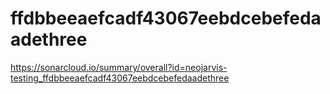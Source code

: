 # ffdbbeeaefcadf43067eebdcebefedaadethree
https://sonarcloud.io/summary/overall?id=neojarvis-testing_ffdbbeeaefcadf43067eebdcebefedaadethree
